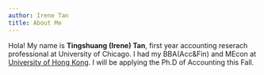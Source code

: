 ```yaml
---
author: Irene Tan
title: About Me
---
```


Hola! My name is **Tingshuang (Irene) Tan**, first year accounting reserach professional at University of Chicago. I had my BBA(Acc&Fin) and MEcon at [University of Hong Kong](https://admissions.hku.hk/programmes/undergraduate-programmes/bachelor-of-business-administration-accounting-and-finance). I will be applying the Ph.D of Accounting this Fall.



